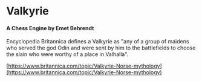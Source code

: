 # Valkyrie

#### A Chess Engine by Emet Behrendt

Encyclopedia Britannica defines a Valkyrie as "any of a group of maidens who served the god Odin and were sent by him to the battlefields to choose the slain who were worthy of a place in Valhalla".

[https://www.britannica.com/topic/Valkyrie-Norse-mythology](https://www.britannica.com/topic/Valkyrie-Norse-mythology)
